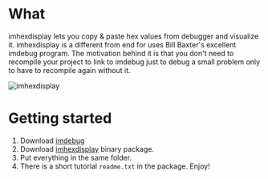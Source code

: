 # What

imhexdisplay lets you copy &amp; paste hex values from debugger and visualize it. imhexdisplay is a different from end for uses Bill Baxter's excellent imdebug program. The motivation behind it is that you don't need to recompile your project to link to imdebug just to debug a small problem only to have to recompile again without it.

![imhexdisplay](/kizzx2/imhexdisplay/raw/master/dist/screenshot.png)

# Getting started

1. Download [imdebug](http://www.billbaxter.com/projects/imdebug/)
2. Download [imhexdisplay](imhexdisplay.zip) binary package.
3. Put everything in the same folder.
4. There is a short tutorial `readme.txt` in the package. Enjoy!
